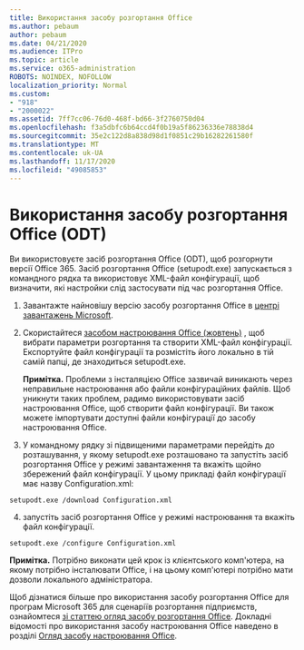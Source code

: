 ```yaml
---
title: Використання засобу розгортання Office
ms.author: pebaum
author: pebaum
ms.date: 04/21/2020
ms.audience: ITPro
ms.topic: article
ms.service: o365-administration
ROBOTS: NOINDEX, NOFOLLOW
localization_priority: Normal
ms.custom:
- "918"
- "2000022"
ms.assetid: 7ff7cc06-76d0-468f-bd66-3f2760750d04
ms.openlocfilehash: f3a5dbfc6b64ccd4f0b19a5f86236336e78838d4
ms.sourcegitcommit: 35e2c122d8a838d98d1f0851c29b16282261580f
ms.translationtype: MT
ms.contentlocale: uk-UA
ms.lasthandoff: 11/17/2020
ms.locfileid: "49085853"
---
```

# <a name="using-the-office-deployment-tool-odt"></a>Використання засобу розгортання Office (ODT)

Ви використовуєте засіб розгортання Office (ODT), щоб розгорнути версії Office 365. Засіб розгортання Office (setupodt.exe) запускається з командного рядка та використовує XML-файл конфігурації, щоб визначити, які настройки слід застосувати під час розгортання Office.
  
1. Завантажте найновішу версію засобу розгортання Office в [центрі завантажень Microsoft](https://go.microsoft.com/fwlink/p/?LinkID=626065).

2. Скористайтеся [засобом настроювання Office (жовтень)](https://config.office.com) , щоб вибрати параметри розгортання та створити XML-файл конфігурації. Експортуйте файл конфігурації та розмістіть його локально в тій самій папці, де знаходиться setupodt.exe.

    **Примітка.** Проблеми з інсталяцією Office зазвичай виникають через неправильне настроювання або файли конфігураційних файлів. Щоб уникнути таких проблем, радимо використовувати засіб настроювання Office, щоб створити файл конфігурації. Ви також можете імпортувати доступні файли конфігурації до засобу настроювання Office.

3. У командному рядку зі підвищеними параметрами перейдіть до розташування, у якому setupodt.exe розташовано та запустіть засіб розгортання Office у режимі завантаження та вкажіть щойно збережений файл конфігурації. У цьому прикладі файл конфігурації має назву Configuration.xml:

```setupodt.exe /download Configuration.xml```

4. запустіть засіб розгортання Office у режимі настроювання та вкажіть файл конфігурації.

```setupodt.exe /configure Configuration.xml```

**Примітка.** Потрібно виконати цей крок із клієнтського комп'ютера, на якому потрібно інсталювати Office, і на цьому комп'ютері потрібно мати дозволи локального адміністратора.

Щоб дізнатися більше про використання засобу розгортання Office для програм Microsoft 365 для сценаріїв розгортання підприємств, ознайомтеся [зі статтею огляд засобу розгортання Office](https://docs.microsoft.com/deployoffice/overview-office-deployment-tool). Докладні відомості про використання засобу настроювання Office наведено в розділі [Огляд засобу настроювання Office](https://docs.microsoft.com/DeployOffice/overview-of-the-office-customization-tool-for-click-to-run).
